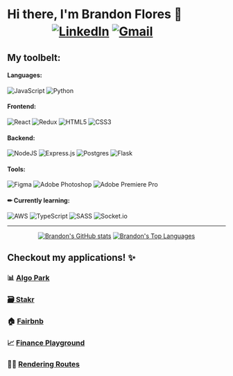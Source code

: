 # Hi there, I'm Brandon Flores 👋 ㅤㅤㅤㅤㅤㅤㅤ<a href='https://www.linkedin.com/in/flores-brandon/' alt='Linked In'>![LinkedIn](https://img.shields.io/badge/linkedin-%230077B5.svg?style=for-the-badge&logo=linkedin&logoColor=white)</a> <a href='mailto:brandonflores647@gmail.com' alt='Gmail'>![Gmail](https://img.shields.io/badge/Gmail-D14836?style=for-the-badge&logo=gmail&logoColor=white)</a>

## My toolbelt:

#### Languages:

![JavaScript](https://img.shields.io/badge/javascript-%23323330.svg?style=for-the-badge&logo=javascript&logoColor=%23F7DF1E)
![Python](https://img.shields.io/badge/python-3670A0?style=for-the-badge&logo=python&logoColor=ffdd54)

#### Frontend:

![React](https://img.shields.io/badge/react-%2320232a.svg?style=for-the-badge&logo=react&logoColor=%2361DAFB)
![Redux](https://img.shields.io/badge/redux-%23593d88.svg?style=for-the-badge&logo=redux&logoColor=white)
![HTML5](https://img.shields.io/badge/html5-%23E34F26.svg?style=for-the-badge&logo=html5&logoColor=white)
![CSS3](https://img.shields.io/badge/css3-%231572B6.svg?style=for-the-badge&logo=css3&logoColor=white)

#### Backend:

![NodeJS](https://img.shields.io/badge/node.js-6DA55F?style=for-the-badge&logo=node.js&logoColor=white)
![Express.js](https://img.shields.io/badge/express.js-%23404d59.svg?style=for-the-badge&logo=express&logoColor=%2361DAFB)
![Postgres](https://img.shields.io/badge/postgres-%23316192.svg?style=for-the-badge&logo=postgresql&logoColor=white)
![Flask](https://img.shields.io/badge/flask-%23000.svg?style=for-the-badge&logo=flask&logoColor=white)

#### Tools:

![Figma](https://img.shields.io/badge/figma-%23F24E1E.svg?style=for-the-badge&logo=figma&logoColor=white)
![Adobe Photoshop](https://img.shields.io/badge/adobe%20photoshop-%2331A8FF.svg?style=for-the-badge&logo=adobe%20photoshop&logoColor=white)
![Adobe Premiere Pro](https://img.shields.io/badge/Adobe%20Premiere%20Pro-9999FF.svg?style=for-the-badge&logo=Adobe%20Premiere%20Pro&logoColor=white)

#### ✏ Currently learning:
![AWS](https://img.shields.io/badge/AWS-%23FF9900.svg?style=for-the-badge&logo=amazon-aws&logoColor=white)
![TypeScript](https://img.shields.io/badge/typescript-%23007ACC.svg?style=for-the-badge&logo=typescript&logoColor=white)
![SASS](https://img.shields.io/badge/SASS-hotpink.svg?style=for-the-badge&logo=SASS&logoColor=white)
![Socket.io](https://img.shields.io/badge/Socket.io-black?style=for-the-badge&logo=socket.io&badgeColor=010101)

---

<div align="center">

[![Brandon's GitHub stats](https://github-readme-stats.vercel.app/api?username=brandonflores647&show_icons=true&hide_border=true&&count_private=true&include_all_commits=true)](https://github.com/brandonflores647/)
[![Brandon's Top Languages](https://github-readme-stats.vercel.app/api/top-langs/?username=brandonflores647&layout=compact)](https://github.com/brandonflores647/)

</div>

## Checkout my applications! ✨

### 📊 <a href='https://github.com/brandonflores647/algopark' alt='Algo Park'>Algo Park

### 🗃 <a href='https://github.com/Dave89rr/Stakr' alt='Stakr'>Stakr</a>

### 🏠 <a href='https://github.com/brandonflores647/Fairbnb' alt='Fairbnb'>Fairbnb</a>

### 📈 <a href='https://github.com/brandonflores647/Finance-Playground' alt='Finance Playground'>Finance Playground</a>

### 🧗‍♂️ <a href='https://github.com/jay-bean/Rendering-Routes' alt='Rendering Routes'>Rendering Routes</a>
